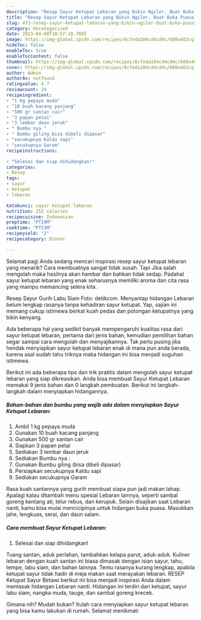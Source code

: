 ```yaml
---
description: "Resep Sayur Ketupat Lebaran yang Bikin Ngiler, Buat Buka Puasa}"
title: "Resep Sayur Ketupat Lebaran yang Bikin Ngiler, Buat Buka Puasa}"
slug: 473-resep-sayur-ketupat-lebaran-yang-bikin-ngiler-buat-buka-puasa
category: Uncategorized
date: 2023-04-08T10:57:10.789Z
image: https://img-global.cpcdn.com/recipes/6cfeda104cd4cd4c/680x482cq70/sayur-ketupat-lebaran-foto-resep-utama.jpg
hideToc: false
enableToc: true
enableTocContent: false
thumbnail: https://img-global.cpcdn.com/recipes/6cfeda104cd4cd4c/680x482cq70/sayur-ketupat-lebaran-foto-resep-utama.jpg
cover: https://img-global.cpcdn.com/recipes/6cfeda104cd4cd4c/680x482cq70/sayur-ketupat-lebaran-foto-resep-utama.jpg
author: Admin
authorAv: notfound
ratingvalue: 4.7
reviewcount: 24
recipeingredient:
- "1 kg pepaya muda"
- "10 buah kacang panjang"
- "500 gr santan cair"
- "3 papan petai"
- "3 lembar daun jeruk"
- " Bumbu nya "
- " Bumbu giling bisa dibeli dipasar"
- "secukupnya Kaldu sapi"
- "secukupnya Garam"
recipeinstructions:

- "Selesai dan siap dihidangkan!"
categories:
- Resep
tags:
- sayur
- ketupat
- lebaran

katakunci: sayur ketupat lebaran 
nutrition: 252 calories
recipecuisine: Indonesian
preptime: "PT19M"
cooktime: "PT53M"
recipeyield: "2"
recipecategory: Dinner

---
```



Selamat pagi Anda sedang mencari inspirasi resep sayur ketupat lebaran yang menarik? Cara membuatnya sangat tidak susah. Tapi Jika salah mengolah maka hasilnya akan hambar dan bahkan tidak sedap. Padahal sayur ketupat lebaran yang enak seharusnya memiliki aroma dan cita rasa yang mampu memancing selera kita.


Resep Sayur Gurih Labu Siam Foto: detikcom. Menyantap hidangan Lebaran belum lengkap rasanya tanpa kehadiran sayur ketupat. Yap, sajian ini memang cukup istimewa berkat kuah pedas dan potongan ketupatnya yang bikin kenyang.

Ada beberapa hal yang sedikit banyak mempengaruhi kualitas rasa dari sayur ketupat lebaran, pertama dari jenis bahan, kemudian pemilihan bahan segar sampai cara mengolah dan menyajikannya. Tak perlu pusing jika hendak menyiapkan sayur ketupat lebaran enak di mana pun anda berada, karena asal sudah tahu triknya maka hidangan ini bisa menjadi suguhan istimewa.


Berikut ini ada beberapa tips dan trik praktis dalam mengolah sayur ketupat lebaran yang siap dikreasikan. Anda bisa membuat Sayur Ketupat Lebaran memakai 9 jenis bahan dan 0 langkah pembuatan. Berikut ini langkah-langkah dalam menyiapkan hidangannya.

<!--inarticleads1-->

##### Bahan-bahan dan bumbu yang wajib ada dalam menyiapkan Sayur Ketupat Lebaran:

1. Ambil 1 kg pepaya muda
1. Gunakan 10 buah kacang panjang
1. Gunakan 500 gr santan cair
1. Siapkan 3 papan petai
1. Sediakan 3 lembar daun jeruk
1. Sediakan  Bumbu nya :
1. Gunakan  Bumbu giling (bisa dibeli dipasar)
1. Persiapkan secukupnya Kaldu sapi
1. Sediakan secukupnya Garam


Rasa kuah santannya yang gurih membuat siapa pun jadi makan lahap. Apalagi kalau ditambah menu spesial Lebaran lainnya, seperti sambal goreng kentang ati, telur rebus, dan kerupuk. Selain disajikan saat Lebaran nanti, kamu bisa mulai mencicipinya untuk hidangan buka puasa. Masukkan jahe, lengkuas, serai, dan daun salam. 

<!--inarticleads2-->

##### Cara membuat Sayur Ketupat Lebaran:


1. Selesai dan siap dihidangkan!

Tuang santan, aduk perlahan, tambahkan kelapa parut, aduk-aduk. Kuliner lebaran dengan kuah santan ini biasa dimasak dengan isian sayur, tahu, tempe, labu siam, dan bahan lainnya. Tentu rasanya kurang lengkap, apabila ketupat sayur tidak hadir di meja makan saat merayakan lebaran. RESEP Ketupat Sayur Betawi berikut ini bisa menjadi inspirasi Anda dalam memasak hidangan Lebaran nanti. Hidangan ini terdiri dari ketupat, sayur labu siam, nangka muda, tauge, dan sambal goreng krecek. 

Gimana nih? Mudah bukan? Itulah cara menyiapkan sayur ketupat lebaran yang bisa kamu lakukan di rumah. Selamat menikmati
